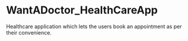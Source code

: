 # WantADoctor_HealthCareApp
Healthcare application which lets the users book an appointment as per their convenience.
